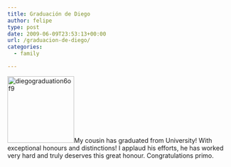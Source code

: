 ```yaml
---
title: Graduación de Diego
author: felipe
type: post
date: 2009-06-09T23:53:13+00:00
url: /graduacion-de-diego/
categories:
  - family

---
```

<img class="alignright size-thumbnail wp-image-334" title="diegograduation6of9" src="http://www.felipe.com.au/blog/wp-content/uploads/2009/06/diegograduation6of9-150x150.jpg" alt="diegograduation6of9" width="150" height="150" />My cousin has graduated from University! With exceptional honours and distinctions! I applaud his efforts, he has worked very hard and truly deserves this great honour. Congratulations primo.